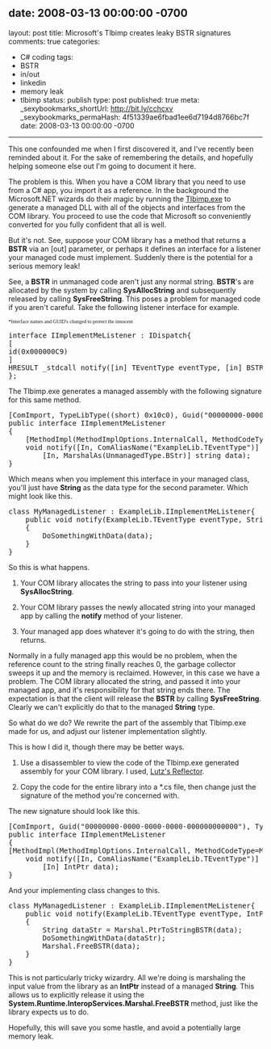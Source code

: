 date: 2008-03-13 00:00:00 -0700
---
layout: post
title: Microsoft's Tlbimp creates leaky BSTR signatures
comments: true
categories:
- C# coding
tags:
- BSTR
- in/out
- linkedin
- memory leak
- tlbimp
status: publish
type: post
published: true
meta:
  _sexybookmarks_shortUrl: http://bit.ly/cchcxv
  _sexybookmarks_permaHash: 4f51339ae6fbad1ee6d7194d8766bc7f
date: 2008-03-13 00:00:00 -0700
---
This one confounded me when I first discovered it, and I've recently been reminded about it.  For the sake of remembering the details, and hopefully helping someone else out I'm going to document it here.

The problem is this.  When you have a COM library that you need to use from a C# app, you import it as a reference.  In the background the Microsoft.NET wizards do their magic by running the <a href="http://msdn2.microsoft.com/en-us/library/tt0cf3sx(VS.80).aspx">Tlbimp.exe</a> to generate a managed DLL with all of the objects and interfaces from the COM library.  You proceed to use the code that Microsoft so conveniently converted for you fully confident that all is well.

But it's not.  See, suppose your COM library has a method that returns a <strong>BSTR</strong> via an [out] parameter, or perhaps it defines an interface for a listener your managed code must implement.  Suddenly there is the potential for a serious memory leak!

See, a <strong>BSTR</strong> in unmanaged code aren't just any normal string.  <strong>BSTR</strong>'s are allocated by the system by calling <strong>SysAllocString</strong> and subsequently released by calling <strong>SysFreeString</strong>.  This poses a problem for managed code if you aren't careful.  Take the following listener interface for example.
<p style="font-family: italic; font-size: 10px">*Interface names and GUID's changed to protect the innocent</p>

<pre line="1" lang="idl">
interface IImplementMeListener : IDispatch{
[
id(0x000000C9)
]
HRESULT _stdcall notify([in] TEventType eventType, [in] BSTR data );
};</pre>
The Tlbimp.exe generates a managed assembly with the following signature for this same method.
<pre line="1" lang="csharp">
[ComImport, TypeLibType((short) 0x10c0), Guid("00000000-0000-0000-0000-000000000000")]
public interface IImplementMeListener
{
    [MethodImpl(MethodImplOptions.InternalCall, MethodCodeType=MethodCodeType.Runtime), DispId(0xc9)]
    void notify([In, ComAliasName("ExampleLib.TEventType")] TEventType eventType,
        [In, MarshalAs(UnmanagedType.BStr)] string data);
}</pre>
Which means when you implement this interface in your managed class, you'll just have <strong>String</strong> as the data type for the second parameter.  Which might look like this.
<pre line="1" lang="csharp">
class MyManagedListener : ExampleLib.IImplementMeListener{
    public void notify(ExampleLib.TEventType eventType, String data)
    {
        DoSomethingWithData(data);
    }
}</pre>
So this is what happens.

1) Your COM library allocates the string to pass into your listener using <strong>SysAllocString</strong>.

2) Your COM library passes the newly allocated string into your managed app by calling the <strong>notify</strong> method of your listener.

3) Your managed app does whatever it's going to do with the string, then returns.

Normally in a fully managed app this would be no problem, when the reference count to the string finally reaches 0, the garbage collector sweeps it up and the memory is reclaimed.  However, in this case we have a problem.  The COM library allocated the string, and passed it into your managed app, and it's responsibility for that string ends there.  The expectation is that the client will release the <strong>BSTR</strong> by calling <strong>SysFreeString</strong>.  Clearly we can't explicitly do that to the managed <strong>String</strong> type.

So what do we do?  We rewrite the part of the assembly that Tlbimp.exe made for us, and adjust our listener implementation slightly.

This is how I did it, though there may be better ways.

1) Use a disassembler to view the code of the Tlbimp.exe generated assembly for your COM library.  I used, <a href="http://www.aisto.com/roeder/dotnet/">Lutz's Reflector</a>.

2) Copy the code for the entire library into a *.cs file, then change just the signature of the method you're concerned with.

The new signature should look like this.
<pre line="1" lang="csharp">
[ComImport, Guid("00000000-0000-0000-0000-000000000000"), TypeLibType((short) 0x10c0)]
public interface IImplementMeListener
{
[MethodImpl(MethodImplOptions.InternalCall, MethodCodeType=MethodCodeType.Runtime), DispId(0xc9)]
    void notify([In, ComAliasName("ExampleLib.TEventType")] TEventType eventType,
        [In] IntPtr data);
}</pre>
And your implementing class changes to this.
<pre line="1" lang="csharp">
class MyManagedListener : ExampleLib.IImplementMeListener{
    public void notify(ExampleLib.TEventType eventType, IntPtr data)
    {
        String dataStr = Marshal.PtrToStringBSTR(data);
        DoSomethingWithData(dataStr);
        Marshal.FreeBSTR(data);
    }
}</pre>
This is not particularly tricky wizardry.  All we're doing is marshaling the input value from the library as an <strong>IntPtr</strong> instead of a managed <strong>String</strong>.  This allows us to explicitly release it using the <strong>System.Runtime.InteropServices.Marshal.FreeBSTR</strong> method, just like the library expects us to do.

Hopefully, this will save you some hastle, and avoid a potentially large memory leak.
